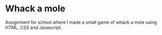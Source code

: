 # Whack a mole
Assignment for school where I made a small game of whack a mole using HTML, CSS and Javascript.
